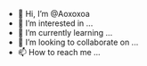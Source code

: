 - 👋 Hi, I’m @Aoxoxoa
- 👀 I’m interested in ...
- 🌱 I’m currently learning ...
- 💞️ I’m looking to collaborate on ...
- 📫 How to reach me ...

<!---learning


Aoxoxoa/Aoxoxoa is a ✨ special ✨ repository because its `README.md` (this file) appears on your GitHub profile.
You can click the Preview link to take a look at your changes.
--->
